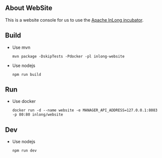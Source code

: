 ## About WebSite
This is a website console for us to use the [Apache InLong incubator](https://github.com/apache/incubator-inlong).

## Build

* Use mvn
    ```
    mvn package -DskipTests -Pdocker -pl inlong-website
    ```
* Use nodejs

    ```
    npm run build
    ```

## Run

* Use docker
    ```
    docker run -d --name website -e MANAGER_API_ADDRESS=127.0.0.1:8083 -p 80:80 inlong/website
    ```

## Dev

* Use nodejs
    ```
    npm run dev
    ```
